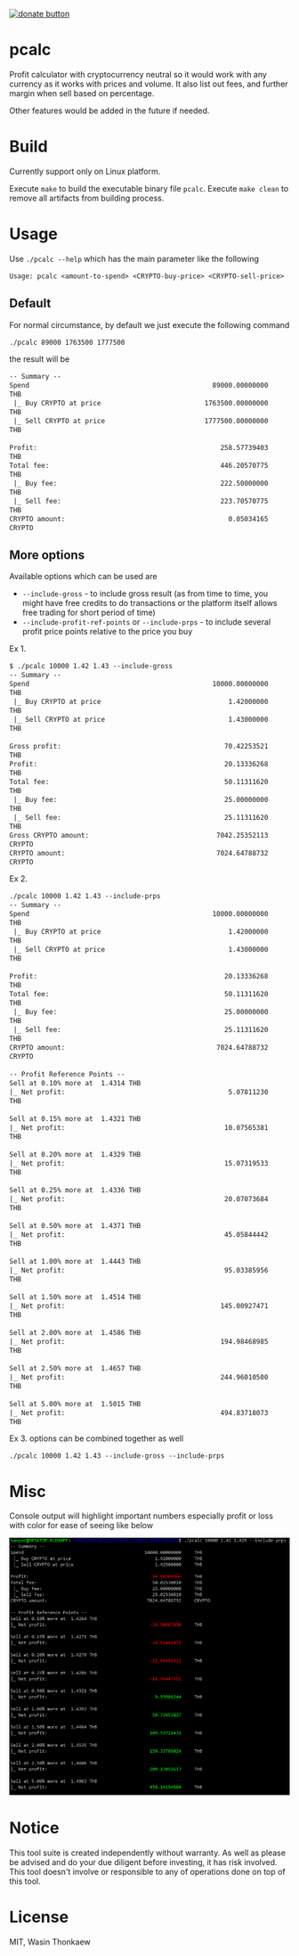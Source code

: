 [![donate button](https://img.shields.io/badge/$-donate-ff69b4.svg?maxAge=2592000&amp;style=flat)](https://github.com/haxpor/donate)

# pcalc

Profit calculator with cryptocurrency neutral so it would work with any currency as it works with prices and volume.
It also list out fees, and further margin when sell based on percentage.

Other features would be added in the future if needed.

# Build

Currently support only on Linux platform.

Execute `make` to build the executable binary file `pcalc`.
Execute `make clean` to remove all artifacts from building process.

# Usage

Use `./pcalc --help` which has the main parameter like the following

```
Usage: pcalc <amount-to-spend> <CRYPTO-buy-price> <CRYPTO-sell-price>
```

## Default

For normal circumstance, by default we just execute the following command

```
./pcalc 89000 1763500 1777500
```

the result will be

```
-- Summary --
Spend                                              89000.00000000     THB
 |_ Buy CRYPTO at price                          1763500.00000000     THB
 |_ Sell CRYPTO at price                         1777500.00000000     THB

Profit:                                              258.57739403     THB
Total fee:                                           446.20570775     THB
 |_ Buy fee:                                         222.50000000     THB
 |_ Sell fee:                                        223.70570775     THB
CRYPTO amount:                                         0.05034165     CRYPTO

```

## More options

Available options which can be used are

* `--include-gross` - to include gross result (as from time to time, you might have free credits to do transactions or the platform itself allows free trading for short period of time)
* `--include-profit-ref-points` or `--include-prps` - to include several profit price points relative to the price you buy

Ex 1.

```
$ ./pcalc 10000 1.42 1.43 --include-gross
-- Summary --
Spend                                              10000.00000000     THB
 |_ Buy CRYPTO at price                                1.42000000     THB
 |_ Sell CRYPTO at price                               1.43000000     THB

Gross profit:                                         70.42253521     THB
Profit:                                               20.13336268     THB
Total fee:                                            50.11311620     THB
 |_ Buy fee:                                          25.00000000     THB
 |_ Sell fee:                                         25.11311620     THB
Gross CRYPTO amount:                                7042.25352113     CRYPTO
CRYPTO amount:                                      7024.64788732     CRYPTO

```

Ex 2.

```
./pcalc 10000 1.42 1.43 --include-prps
-- Summary --
Spend                                              10000.00000000     THB
 |_ Buy CRYPTO at price                                1.42000000     THB
 |_ Sell CRYPTO at price                               1.43000000     THB

Profit:                                               20.13336268     THB
Total fee:                                            50.11311620     THB
 |_ Buy fee:                                          25.00000000     THB
 |_ Sell fee:                                         25.11311620     THB
CRYPTO amount:                                      7024.64788732     CRYPTO

-- Profit Reference Points --
Sell at 0.10% more at  1.4314 THB
|_ Net profit:                                         5.07811230     THB

Sell at 0.15% more at  1.4321 THB
|_ Net profit:                                        10.07565381     THB

Sell at 0.20% more at  1.4329 THB
|_ Net profit:                                        15.07319533     THB

Sell at 0.25% more at  1.4336 THB
|_ Net profit:                                        20.07073684     THB

Sell at 0.50% more at  1.4371 THB
|_ Net profit:                                        45.05844442     THB

Sell at 1.00% more at  1.4443 THB
|_ Net profit:                                        95.03385956     THB

Sell at 1.50% more at  1.4514 THB
|_ Net profit:                                       145.00927471     THB

Sell at 2.00% more at  1.4586 THB
|_ Net profit:                                       194.98468985     THB

Sell at 2.50% more at  1.4657 THB
|_ Net profit:                                       244.96010500     THB

Sell at 5.00% more at  1.5015 THB
|_ Net profit:                                       494.83718073     THB

```

Ex 3. options can be combined together as well

```
./pcalc 10000 1.42 1.43 --include-gross --include-prps
```

# Misc

Console output will highlight important numbers especially profit or loss with color for ease of seeing like below

![screenshot pcalc](screenshot.png)

# Notice

This tool suite is created independently without warranty. As well as please be advised and do your due diligent before investing, it has risk involved. This tool doesn't involve or responsible to any of operations done on top of this tool.

# License
MIT, Wasin Thonkaew
